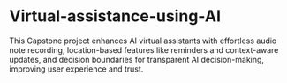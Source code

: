 # Virtual-assistance-using-AI
This Capstone project enhances AI virtual assistants with effortless audio note recording, location-based features like reminders and context-aware updates, and decision boundaries for transparent AI decision-making, improving user experience and trust.
